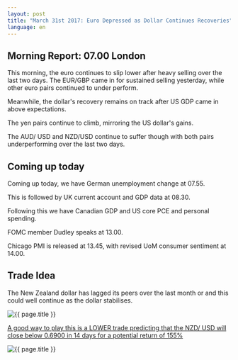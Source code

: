 ```yaml
---
layout: post
title: "March 31st 2017: Euro Depressed as Dollar Continues Recoveries"
language: en
---
```

## Morning Report: 07.00 London

This morning, the euro continues to slip lower after heavy selling over the last two days. The EUR/GBP came in for sustained selling yesterday, while other euro pairs continued to under perform. 

Meanwhile, the dollar's recovery remains on track after US GDP came in above expectations. 

The yen pairs continue to climb, mirroring the US dollar's gains. 

The AUD/ USD and NZD/USD continue to suffer though with both pairs underperforming over the last two days.


## Coming up today

Coming up today, we have German unemployment change at 07.55. 

This is followed by UK current account and GDP data at 08.30.

Following this we have Canadian GDP and US core PCE and personal spending.

FOMC member Dudley speaks at 13.00. 

Chicago PMI is released at 13.45, with revised UoM consumer sentiment at 14.00.


## Trade Idea

The New Zealand dollar has lagged its peers over the last month or and this could well continue as the dollar stabilises.


<img class="post-image" src="{{ site.url }}/images/2017-03-31_07-08-33.jpg" alt="{{ page.title }}" title="{{ page.title }}">

<a href="%LINK%%?currency=GBP&market=forex&underlying=frxNZDUSD&formname=higherlower&duration_amount=14&duration_units=d&amount=10&amount_type=payout&expiry_type=duration&barrier=0.6950" target="_blank">A good way to play this is a LOWER trade predicting that the NZD/ USD will close below 0.6900 in 14 days for a potential return of 155%</a>

<img class="post-image" src="{{ site.url }}/images/2017-03-31_07-10-41.jpg" alt="{{ page.title }}" title="{{ page.title }}">